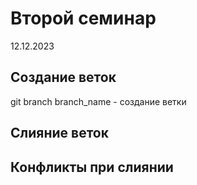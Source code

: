 # Второй семинар
12.12.2023
## Создание веток
git branch branch_name - создание ветки
## Слияние веток

## Конфликты при слиянии
